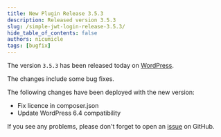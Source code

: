 ```yaml
---
title: New Plugin Release 3.5.3
description: Released version 3.5.3
slug: /simple-jwt-login-release-3.5.3/
hide_table_of_contents: false
authors: nicumicle
tags: [bugfix]
---
```



The version `3.5.3` has been released today on [WordPress](https://wordpress.org/plugins/simple-jwt-login).

The changes include some bug fixes.
<!--truncate-->

The following changes have been deployed with the new version:
- Fix licence in composer.json
- Update WordPress 6.4 compatibility


If you see any problems, please don't forget to open an [issue](https://github.com/nicumicle/simple-jwt-login/issues) on GitHub. 




